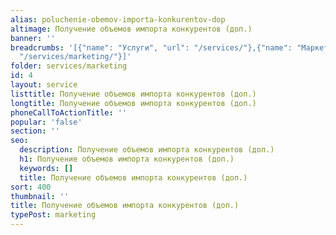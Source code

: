 ```yaml
---
alias: poluchenie-obemov-importa-konkurentov-dop
altimage: Получение объемов импорта конкурентов (доп.)
banner: ''
breadcrumbs: '[{"name": "Услуги", "url": "/services/"},{"name": "Маркетинг", "url":
  "/services/marketing/"}]'
folder: services/marketing
id: 4
layout: service
listtitle: Получение объемов импорта конкурентов (доп.)
longtitle: Получение объемов импорта конкурентов (доп.)
phoneCallToActionTitle: ''
popular: 'false'
section: ''
seo:
  description: Получение объемов импорта конкурентов (доп.)
  h1: Получение объемов импорта конкурентов (доп.)
  keywords: []
  title: Получение объемов импорта конкурентов (доп.)
sort: 400
thumbnail: ''
title: Получение объемов импорта конкурентов (доп.)
typePost: marketing
---
```

